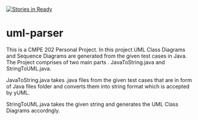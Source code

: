 [![Stories in Ready](https://badge.waffle.io/sidgore/uml-parser.png?label=ready&title=Ready)](https://waffle.io/sidgore/uml-parser)
# uml-parser
This is a CMPE 202 Personal Project.
In this project UML Class Diagrams and Sequence Diagrams are generated from the given test cases in Java.
The Project comprises of two main parts . JavaToString.java and StringToUML.java.
 
JavaToString.java takes .java files from the given test cases that are in form of Java files folder and converts them into string format which is accepted by yUML.
 

StringToUML.java takes the given string and generates the UML Class Diagrams accordngly.
